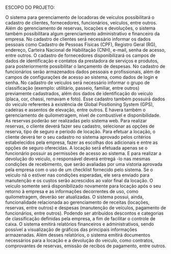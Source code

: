 ESCOPO DO PROJETO:

O sistema para gerenciamento de locadoras de veículos possibilitará o cadastro de clientes, fornecedores, funcionários, veículos, entre outros. Além do gerenciamento de reservas, locações e devoluções, o sistema também possibilitara algum gerenciamento administrativo e financeiro da empresa.
No cadastro de clientes será́ necessário informar os dados pessoais como Cadastro de Pessoas Físicas (CPF), Registro Geral (RG), endereço, Carteira Nacional de
Habilitação (CNH), e-mail, senha de acesso, entre outros. O cadastro de fornecedores disponibilizará os campos de dados de identificação e
contatos da prestadora de serviços e produtos, para posteriormente possibilitar o lançamento de despesas.
No cadastro de funcionários serão armazenados dados pessoais e profissionais, além de campos de configurações de acesso ao sistema, como dados de login e
senha.
No cadastro de veículos será́ necessário informar o grupo de classificação (exemplo: utilitário, passeio, familiar, entre outros) previamente cadastrados,
além dos dados de identificação do veiculo (placa, cor, chassi, remavam e foto). Esse cadastro também possuirá́ dados do veiculo referentes à existência de Global
Positioning System (GPS), cadeiras e assentos de elevação, entre outros. E havera também o gerenciamento de quilometragem, nível de combustível e
disponibilidade.
As reservas poderão ser realizadas pelo sistema web. Para realizar reservas, o cliente deverá fazer seu cadastro, selecionar as opções de reserva, tipo de seguro
e período de locação. Para efetuar a locação, o cliente deverá ter o seu cadastro no sistema aprovado pelos critérios estabelecidos pela empresa, fazer as escolhas dos adicionais e entre as opções de seguro oferecidas. A locação será́ efetuada apenas se o funcionário possuir as permissões de acesso ao sistema. E para realizar a devolução do veiculo, o responsável deverá entregá -lo nas mesmas condições de recebimento, que serão avaliadas por uma vistoria aprovada pela empresa com o uso de um checklist fornecido pelo sistema. Se o veiculo nã o estiver nas condições esperadas, ele sera enviado para manutenção e os custos serão acrescidos ao valor final da locação. O veiculo somente será́ disponibilizado novamente para locação após o seu retorno à empresa e as informações decorrentes de uso, como quilometragem, deverão ser atualizadas. O sistema possui, ainda, funcionalidade relacionada ao gerenciamento de receitas (locações, reservas, entre outros) e despesas (manutenção de veículos, pagamento de funcionários, entre outros). Podendo ser atribuídos descontos e categorias de classificação definidas pela empresa, a fim de facilitar o controle de caixa.
O sistema emitirá relatórios financeiros e administrativos, sendo possível a visualização de gráficos das principais informações armazenadas. Além desses relatórios, o sistema emitirá documentos necessários para a locação e a devolução do veiculo, como contratos, comprovantes de reservas, emissão de recibos de
pagamento, entre outros.
